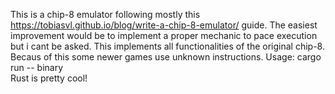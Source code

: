 This is a chip-8 emulator following mostly this https://tobiasvl.github.io/blog/write-a-chip-8-emulator/ guide. The easiest improvement would be to implement a proper mechanic to pace execution but i cant be asked.
This implements all functionalities of the original chip-8. Becaus of this some newer games use unknown instructions.
Usage: cargo run -- binary\
Rust is pretty cool!
